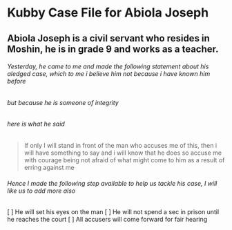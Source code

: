 # Kubby Case File for Abiola Joseph

## Abiola Joseph is a civil servant who resides in Moshin, he is in grade 9 and works as a teacher. 

###### Yesterday, he came to me and made the following statement about his aledged case, which to me i believe him not because i have known him before
###### but because he is someone of integrity

###### here is what he said

> If only I will stand in front of the man who accuses me of this, then i will have something to say and i will know that he does so accuse me with courage
>being not afraid of what might come to him as a result of erring against me

###### Hence I made the following step available to help us tackle his case, I will like us to add more also

[ ] He will set his eyes on the man
[ ] He will not spend a sec in prison until he reaches the court
[ ] All accusers will come forward for fair hearing

